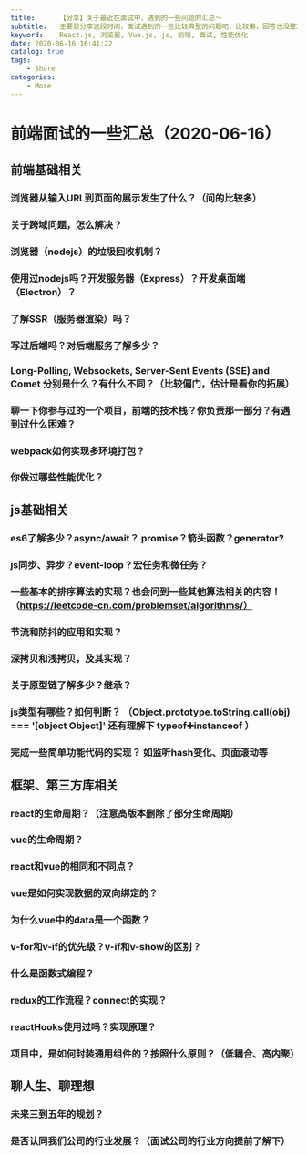 ```yaml
---
title:      【分享】关于最近在面试中，遇到的一些问题的汇总～
subtitle:   主要是分享这段时间，面试遇到的一些比较典型的问题吧，比较懒，回答也没整理，基本百度就能知道结果。
keyword:    React.js, 浏览器, Vue.js, js, 前端, 面试, 性能优化
date: 2020-06-16 16:41:22
catalog: true
tags:
    - Share
categories: 
    - More
---
```



# 前端面试的一些汇总（2020-06-16）

## 前端基础相关

### 浏览器从输入URL到页面的展示发生了什么？（问的比较多）
### 关于跨域问题，怎么解决？
### 浏览器（nodejs）的垃圾回收机制？
### 使用过nodejs吗？开发服务器（Express）？开发桌面端（Electron）？
### 了解SSR（服务器渲染）吗？
### 写过后端吗？对后端服务了解多少？
### Long-Polling, Websockets, Server-Sent Events (SSE) and Comet 分别是什么？有什么不同？（比较偏门，估计是看你的拓展）
### 聊一下你参与过的一个项目，前端的技术栈？你负责那一部分？有遇到过什么困难？
### webpack如何实现多环境打包？
### 你做过哪些性能优化？

## js基础相关

### es6了解多少？async/await？ promise？箭头函数？generator?
### js同步、异步？event-loop？宏任务和微任务？
### 一些基本的排序算法的实现？也会问到一些其他算法相关的内容！（https://leetcode-cn.com/problemset/algorithms/）
### 节流和防抖的应用和实现？
### 深拷贝和浅拷贝，及其实现？
### 关于原型链了解多少？继承？
### js类型有哪些？如何判断？ （Object.prototype.toString.call(obj) === '[object Object]' 还有理解下 typeof➕instanceof ）
### 完成一些简单功能代码的实现？ 如监听hash变化、页面滚动等

## 框架、第三方库相关

### react的生命周期？（注意高版本删除了部分生命周期）
### vue的生命周期？
### react和vue的相同和不同点？
### vue是如何实现数据的双向绑定的？
### 为什么vue中的data是一个函数？
### v-for和v-if的优先级？v-if和v-show的区别？
### 什么是函数式编程？
### redux的工作流程？connect的实现？
### reactHooks使用过吗？实现原理？
### 项目中，是如何封装通用组件的？按照什么原则？（低耦合、高内聚）

## 聊人生、聊理想

### 未来三到五年的规划？
### 是否认同我们公司的行业发展？（面试公司的行业方向提前了解下）
